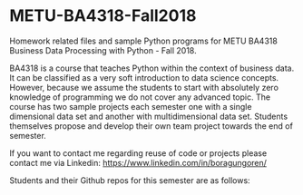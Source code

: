 # METU-BA4318-Fall2018
Homework related files and sample Python programs for METU BA4318 Business Data Processing with Python - Fall 2018.

BA4318 is a course that teaches Python within the context of business data. It can be classified as a very soft introduction to data science concepts. However, because we assume the students to start with absolutely zero knowledge of programming we do not cover any advanced topic. The course has two sample projects each semester one with a single dimensional data set and another with multidimensional data set. Students themselves propose and develop their own team project towards the end of semester. 

If you want to contact me regarding reuse of code or projects please contact me via Linkedin: https://www.linkedin.com/in/boragungoren/


Students and their Github repos for this semester are as follows: 
